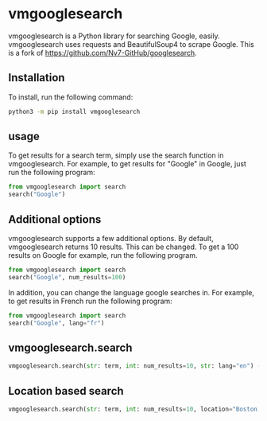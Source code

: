 # vmgooglesearch
vmgooglesearch is a Python library for searching Google, easily. vmgooglesearch uses requests and BeautifulSoup4 to scrape Google. This is a fork of https://github.com/Nv7-GitHub/googlesearch.

## Installation
To install, run the following command:
```bash
python3 -m pip install vmgooglesearch
```

## usage
To get results for a search term, simply use the search function in vmgooglesearch. For example, to get results for "Google" in Google, just run the following program:
```python
from vmgooglesearch import search
search("Google")
```

## Additional options
vmgooglesearch supports a few additional options. By default, vmgooglesearch returns 10 results. This can be changed. To get a 100 results on Google for example, run the following program.
```python
from vmgooglesearch import search
search("Google", num_results=100)
```
In addition, you can change the language google searches in. For example, to get results in French run the following program:
```python
from vmgooglesearch import search
search("Google", lang="fr")
```
## vmgooglesearch.search
```python
vmgooglesearch.search(str: term, int: num_results=10, str: lang="en") -> list
```

## Location based search
```python
vmgooglesearch.search(str: term, int: num_results=10, location="Boston,Massachusetts,United States")
```